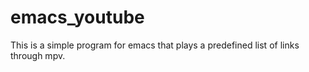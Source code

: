 # emacs_youtube
This is a simple program for emacs that plays a predefined list of links through mpv.
